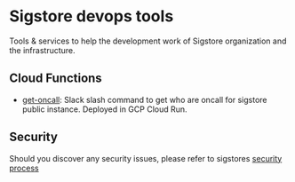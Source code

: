 # Sigstore devops tools

Tools & services to help the development work of Sigstore organization and the infrastructure.

## Cloud Functions

* [get-oncall](./cmd/get-oncall): Slack slash command to get who are oncall for sigstore public instance. Deployed in GCP Cloud Run.

## Security

Should you discover any security issues, please refer to sigstores [security
process](https://github.com/sigstore/community/blob/main/SECURITY.md)
